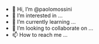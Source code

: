 - 👋 Hi, I’m @paolomossini
- 👀 I’m interested in ...
- 🌱 I’m currently learning ...
- 💞️ I’m looking to collaborate on ...
- 📫 How to reach me ...

<!---
paolomossini/paolomossini is a ✨ special ✨ repository because its `README.md` (this file) appears on your GitHub profile.
You can click the Preview link to take a look at your changes.
--->
